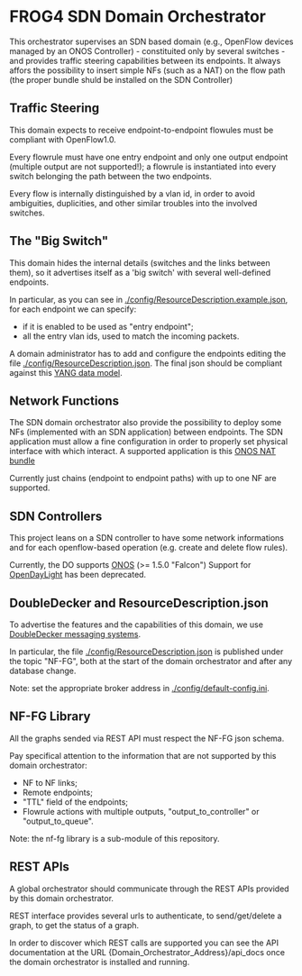 # FROG4 SDN Domain Orchestrator

This orchestrator supervises an SDN based domain (e.g., OpenFlow devices managed by an ONOS Controller) - constituited only by several switches - and provides traffic steering capabilities between its endpoints.
It always affors the possibility to insert simple NFs (such as a NAT) on the flow path (the proper bundle shuld be installed on the SDN Controller)


## Traffic Steering

This domain expects to receive endpoint-to-endpoint flowules must be compliant with OpenFlow1.0.

Every flowrule must have one entry endpoint and only one output endpoint (multiple output are not supported!);
a flowrule is instantiated into every switch belonging the path between the two endpoints.

Every flow is internally distinguished by a vlan id, in order to avoid ambiguities, duplicities, and other 
similar troubles into the involved switches.


## The "Big Switch"

This domain hides the internal details (switches and the links between them),
so it advertises itself as a 'big switch' with several well-defined endpoints.

In particular, as you can see in [./config/ResourceDescription.example.json](/config/ResourceDescription.example.json),
for each endpoint we can specify:
* if it is enabled to be used as "entry endpoint";
* all the entry vlan ids, used to match the incoming packets.

A domain administrator has to add and configure the endpoints editing the file
[./config/ResourceDescription.json](/config/ResourceDescription.json).
The final json should be compliant against this [YANG data model](https://github.com/netgroup-polito/domain-information-library).

## Network Functions

The SDN domain orchestrator also provide the possibility to deploy some NFs (implemented with an SDN application) between endpoints. The SDN application must allow a fine configuration in order to properly set physical interface with which interact. A supported application is this [ONOS NAT bundle](https://github.com/netgroup-polito/onos-applications/tree/master/nat)

Currently just chains (endpoint to endpoint paths) with up to one NF are supported.

## SDN Controllers

This project leans on a SDN controller to have some network informations and
for each openflow-based operation (e.g. create and delete flow rules).

Currently, the DO supports [ONOS](http://onosproject.org/) (>= 1.5.0 "Falcon")
Support for [OpenDayLight](https://www.opendaylight.org/) has been deprecated.


## DoubleDecker and ResourceDescription.json

To advertise the features and the capabilities of this domain, we use
[DoubleDecker messaging systems](https://github.com/Acreo/DoubleDecker).

In particular, the file [./config/ResourceDescription.json](/config/ResourceDescription.json) is published
under the topic "NF-FG", both at the start of the domain orchestrator and after any database change.

Note: set the appropriate broker address in [./config/default-config.ini](/config/default-config.ini).


## NF-FG Library

All the graphs sended via REST API must respect the NF-FG json schema.

Pay specifical attention to the information that are not supported by this domain orchestrator:
* NF to NF links;
* Remote endpoints;
* "TTL" field of the endpoints;
* Flowrule actions with multiple outputs, "output_to_controller" or "output_to_queue".

Note: the nf-fg library is a sub-module of this repository.

## REST APIs

A global orchestrator should communicate through the REST APIs provided by this domain orchestrator.

REST interface provides several urls to authenticate, to send/get/delete a graph, to get the status of a graph.

In order to discover which REST calls are supported you can see the API documentation at the URL {Domain_Orchestrator_Address}/api_docs once the domain orchestrator is installed and running.
